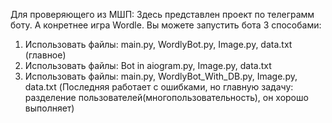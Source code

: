 Для проверяющего из МШП:
Здесь представлен проект по телеграмм боту. А конретнее игра Wordle.
Вы можете запустить бота 3 способами:
1. Использовать файлы: main.py, WordlyBot.py, Image.py, data.txt (главное)
2. Использовать файлы: Bot in aiogram.py, Image.py, data.txt
3. Использовать файлы: main.py, WordlyBot_With_DB.py, Image.py, data.txt
(Последняя работает с ошибками, но главную задачу: разделение пользователей(многопользовательность), он хорошо выполняет)

